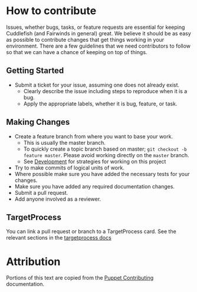 # How to contribute

Issues, whether bugs, tasks, or feature requests are essential for keeping Cuddlefish (and Fairwinds in general) great. We believe it should be as easy as possible to contribute changes that
get things working in your environment. There are a few guidelines that we
need contributors to follow so that we can have a chance of keeping on
top of things.

## Getting Started

* Submit a ticket for your issue, assuming one does not already exist.
  * Clearly describe the issue including steps to reproduce when it is a bug.
  * Apply the appropriate labels, whether it is bug, feature, or task.

## Making Changes

* Create a feature branch from where you want to base your work.
  * This is usually the master branch.
  * To quickly create a topic branch based on master; `git checkout -b
    feature master`. Please avoid working directly on the
    `master` branch.
  * See [Development](/docs/development.md) for strategies for working on this project
* Try to make commits of logical units of work.
* Where possible make sure you have added the necessary tests for your changes.
* Make sure you have added any required documentation changes.
* Submit a pull request.
* Add anyone involved as a reviewer.

## TargetProcess

You can link a pull request or branch to a TargetProcess card. See the relevant sections in the [targetprocess docs](https://www.targetprocess.com/guide/integrations/devops-integrations/devops-integrations-2/)

Attribution
===========
Portions of this text are copied from the [Puppet Contributing](https://github.com/puppetlabs/puppet/blob/master/CONTRIBUTING.md) documentation.
